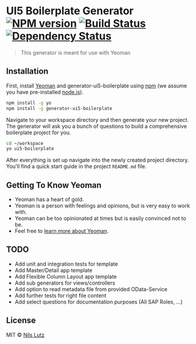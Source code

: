 # UI5 Boilerplate Generator [![NPM version][npm-image]][npm-url] [![Build Status][travis-image]][travis-url] [![Dependency Status][daviddm-image]][daviddm-url]
> This generator is meant for use with Yeoman

## Installation

First, install [Yeoman](http://yeoman.io) and generator-ui5-boilerplate using [npm](https://www.npmjs.com/) (we assume you have pre-installed [node.js](https://nodejs.org/)).

```bash
npm install -g yo
npm install -g generator-ui5-boilerplate
```

Navigate to your workspace directory and then generate your new project. The generator will ask you a bunch of questions to build a comprehensive boilerplate project for you.

```bash
cd ~/workspace
yo ui5-boilerplate
```

After everything is set up navigate into the newly created project directory. You'll find a quick start guide in the project `README.md` file.

## Getting To Know Yeoman

 * Yeoman has a heart of gold.
 * Yeoman is a person with feelings and opinions, but is very easy to work with.
 * Yeoman can be too opinionated at times but is easily convinced not to be.
 * Feel free to [learn more about Yeoman](http://yeoman.io/).

## TODO

 * Add unit and integration tests for template
 * Add Master/Detail app template
 * Add Flexible Column Layout app template
 * Add sub generators for views/controllers
 * Add option to read metadata file from provided OData-Service
 * Add further tests for right file content
 * Add select questions for documentation purposes (All SAP Roles, ...)

## License

MIT © [Nils Lutz](nilslutz.de)


[npm-image]: https://badge.fury.io/js/generator-ui5-boilerplate.svg
[npm-url]: https://npmjs.org/package/generator-ui5-boilerplate
[travis-image]: https://travis-ci.org/nlsltz/generator-ui5-boilerplate.svg?branch=master
[travis-url]: https://travis-ci.org/nlsltz/generator-ui5-boilerplate
[daviddm-image]: https://david-dm.org/nlsltz/generator-ui5-boilerplate.svg?theme=shields.io
[daviddm-url]: https://david-dm.org/nlsltz/generator-ui5-boilerplate
